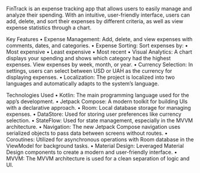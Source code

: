 
FinTrack is an expense tracking app that allows users to easily manage and analyze their spending.
With an intuitive, user-friendly interface, users can add, delete, and sort their expenses by different criteria, as well as view expense statistics through a chart.

Key Features
	•	Expense Management: Add, delete, and view expenses with comments, dates, and categories.
	•	Expense Sorting: Sort expenses by:
	•	Most expensive
	•	Least expensive
	•	Most recent
	•	Visual Analytics: A chart displays your spending and shows which category had the highest expenses. View expenses by week, month, or year.
	•	Currency Selection: In settings, users can select between USD or UAH as the currency for displaying expenses.
	•	Localization: The project is localized into two languages and automatically adapts to the system’s language.

Technologies Used
	•	Kotlin: The main programming language used for the app’s development.
	•	Jetpack Compose: A modern toolkit for building UIs with a declarative approach.
	•	Room: Local database storage for managing expenses.
	•	DataStore: Used for storing user preferences like currency selection.
	•	StateFlow: Used for state management, especially in the MVVM architecture.
	•	Navigation: The new Jetpack Compose navigation uses serialized objects to pass data between screens without routes.
	•	Coroutines: Utilized for asynchronous operations with Room database in the ViewModel for background tasks.
	•	Material Design: Leveraged Material Design components to create a modern and user-friendly interface.
	•	MVVM: The MVVM architecture is used for a clean separation of logic and UI.
